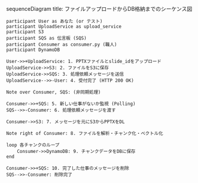sequenceDiagram
    title: ファイルアップロードからDB格納までのシーケンス図

    participant User as あなた (or テスト)
    participant UploadService as upload_service
    participant S3
    participant SQS as 伝言板 (SQS)
    participant Consumer as consumer.py (職人)
    participant DynamoDB

    User->>+UploadService: 1. PPTXファイルとslide_idをアップロード
    UploadService->>S3: 2. ファイルをS3に保存
    UploadService->>SQS: 3. 処理依頼メッセージを送信
    UploadService-->>-User: 4. 受付完了 (HTTP 200 OK)

    Note over Consumer, SQS: (非同期処理)

    Consumer->>+SQS: 5. 新しい仕事がないか監視 (Polling)
    SQS-->>-Consumer: 6. 処理依頼メッセージを渡す

    Consumer->>S3: 7. メッセージを元にS3からPPTXをDL
    
    Note right of Consumer: 8. ファイルを解析・チャンク化・ベクトル化

    loop 各チャンクのループ
        Consumer->>DynamoDB: 9. チャンクデータをDBに保存
    end
    
    Consumer->>+SQS: 10. 完了した仕事のメッセージを削除
    SQS-->>-Consumer: 削除完了
